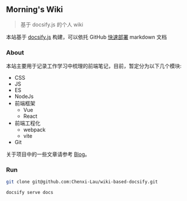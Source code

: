 <!--
 * @Author: 刘晨曦
 * @Date: 2021-02-08 10:29:43
 * @LastEditTime: 2021-09-13 17:02:08
 * @LastEditors: Please set LastEditors
 * @Description: In User Settings Edit
 * @FilePath: \docsify-based-wiki\docs\README.md
-->

## Morning's Wiki

> 基于 docsify.js 的个人 wiki

本站基于 [docsify.js](https://docsify.js.org/#/zh-cn/) 构建，可以依托 GitHub [快速部署](https://docsify.js.org/#/zh-cn/deploy) markdown 文档

### About

本站主要用于记录工作学习中梳理的前端笔记，目前，暂定分为以下几个模块:

- CSS
- JS
- ES
- NodeJs
- 前端框架
  - Vue
  - React
- 前端工程化
  - webpack
  - vite
- Git

关于项目中的一些文章请参考 [Blog](https://chenxi-lau.github.io/blog-based-docsify/#/)。

### Run

```bash
git clone git@github.com:Chenxi-Lau/wiki-based-docsify.git

docsify serve docs
```
